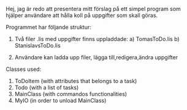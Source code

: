 Hej, jag är redo att presentera mitt förslag på ett simpel program
som hjälper användare att hålla koll på uppgifter som skall göras.

Programmet har följande struktur:

1) Två filer .lis med uppgifter finns uppladdade:
	a) TomasToDo.lis
	b) StanislavsToDo.lis

2) Användare kan ladda upp filer, lägga till,redigera,ändra uppgifter


Classes used:

1) ToDoItem (with attributes that belongs to a task)
2) Todo (with a list of tasks) 
3) MainClass (with commandos functionalities)
4) MyIO (in order to unload MainClass)

